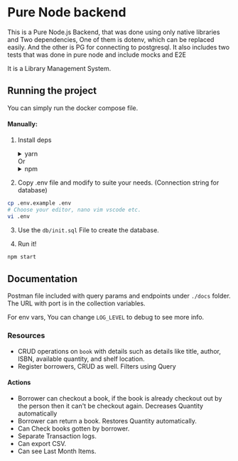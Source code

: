 # Pure Node backend

This is a Pure Node.js Backend, that was done using only native libraries and Two dependencies, One of them is dotenv, which can be replaced easily. And the other is PG for connecting to postgresql.
It also includes two tests that was done in pure node and include mocks and E2E

It is a Library Management System.

## Running the project

You can simply run the docker compose file.

#### Manually:

1.  Install deps
    <details><summary>yarn</summary>

        ```
        yarn
        ```

    </details>
    Or
    <details><summary>npm</summary>

        ```
        npm install
        ```

    </details>

2.  Copy .env file and modify to suite your needs. (Connection string for database)

```bash
cp .env.example .env
# Choose your editor, nano vim vscode etc.
vi .env
```

3. Use the `db/init.sql` File to create the database.

4. Run it!

```bash
npm start
```

## Documentation

Postman file included with query params and endpoints under `./docs` folder. The URL with port is in the collection variables.

For env vars, You can change `LOG_LEVEL` to debug to see more info.

### Resources

- CRUD operations on `book` with details such as details like title, author, ISBN, available quantity, and shelf location.
- Register borrowers, CRUD as well. Filters using Query

#### Actions

- Borrower can checkout a book, if the book is already checkout out by the person then it can't be checkout again. Decreases Quantity automatically
- Borrower can return a book. Restores Quantity automatically.
- Can Check books gotten by borrower.
- Separate Transaction logs.
- Can export CSV.
- Can see Last Month Items.
